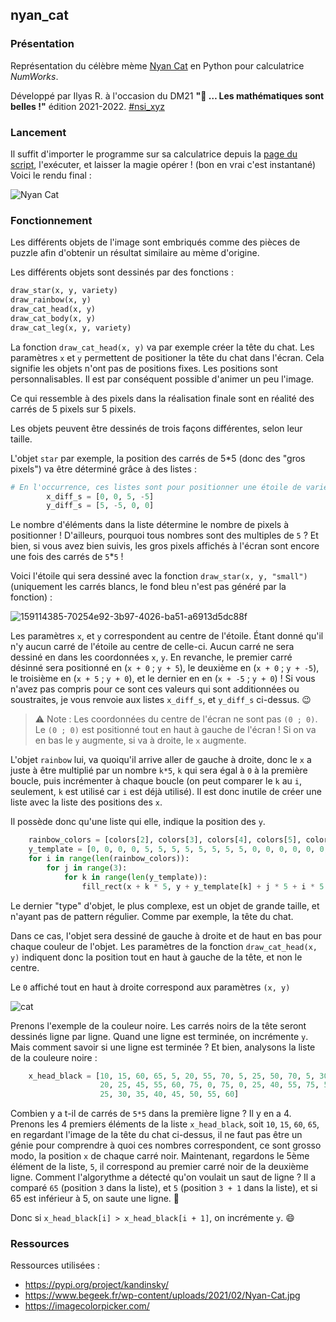 ## nyan_cat

### Présentation

Représentation du célèbre mème [Nyan Cat](https://fr.wikipedia.org/wiki/Nyan_Cat) en Python pour calculatrice *NumWorks*.

Développé par Ilyas R. à l'occasion du DM21 **"💖 … Les mathématiques sont belles !"** édition 2021-2022. [#nsi_xyz](https://twitter.com/nsi_xyz)

### Lancement

Il suffit d'importer le programme sur sa calculatrice depuis la [page du script](https://my.numworks.com/python/ikario198/dm21), l'exécuter, et laisser la magie opérer ! (bon en vrai c'est instantané)
Voici le rendu final :

![Nyan Cat](https://user-images.githubusercontent.com/58112248/159076183-714c2f6c-8875-4953-8897-c13195255c60.png)


### Fonctionnement

Les différents objets de l'image sont embriqués comme des pièces de puzzle afin d'obtenir un résultat similaire au mème d'origine.

Les différents objets sont dessinés par des fonctions :
```py
draw_star(x, y, variety)
draw_rainbow(x, y)
draw_cat_head(x, y)
draw_cat_body(x, y)
draw_cat_leg(x, y, variety)
```
La fonction `draw_cat_head(x, y)` va par exemple créer la tête du chat. Les paramètres `x` et `y` permettent de positioner la tête du chat dans l'écran. Cela signifie les objets n'ont pas de positions fixes. Les positions sont personnalisables. Il est par conséquent possible d'animer un peu l'image.

Ce qui ressemble à des pixels dans la réalisation finale sont en réalité des carrés de 5 pixels sur 5 pixels.

Les objets peuvent être dessinés de trois façons différentes, selon leur taille.

L'objet `star` par exemple, la position des carrés de 5\*5 (donc des "gros pixels") va être déterminé grâce à des listes :
```py
# En l'occurrence, ces listes sont pour positionner une étoile de variety "small"
        x_diff_s = [0, 0, 5, -5]
        y_diff_s = [5, -5, 0, 0]
```
Le nombre d'éléments dans la liste détermine le nombre de pixels à positionner ! D'ailleurs, pourquoi tous nombres sont des multiples de `5` ? Et bien, si vous avez bien suivis, les gros pixels affichés à l'écran sont encore une fois des carrés de `5`\*`5` !

Voici l'étoile qui sera dessiné avec la fonction `draw_star(x, y, "small")` (uniquement les carrés blancs, le fond bleu n'est pas généré par la fonction) :

![159114385-70254e92-3b97-4026-ba51-a6913d5dc88f](https://user-images.githubusercontent.com/58112248/159115090-296bcc16-79ed-4ce4-8fbb-0895d5059c64.png)

Les paramètres `x`, et `y` correspondent au centre de l'étoile. Étant donné qu'il n'y aucun carré de l'étoile au centre de celle-ci. Aucun carré ne sera dessiné en dans les coordonnées `x`, `y`. En revanche, le premier carré désinné sera positionné en (`x + 0` ; `y + 5`), le deuxième en (`x + 0` ; `y + -5`), le troisième en (`x + 5` ; `y + 0`), et le dernier en en (`x + -5` ; `y + 0`) ! Si vous n'avez pas compris pour ce sont ces valeurs qui sont additionnées ou soustraites, je vous renvoie aux listes `x_diff_s`, et `y_diff_s` ci-dessus. 😉

> ⚠️ Note : Les coordonnées du centre de l'écran ne sont pas `(0 ; 0)`. Le `(0 ; 0)` est positionné tout en haut à gauche de l'écran ! Si on va en bas le `y` augmente, si va à droite, le `x` augmente.


L'objet `rainbow` lui, va quoiqu'il arrive aller de gauche à droite, donc le `x` a juste à être multiplié par un nombre `k*5`, `k` qui sera égal à `0` à la première boucle, puis incrémenter à chaque boucle (on peut comparer le `k` au `i`, seulement, `k` est utilisé car `i` est déjà utilisé). Il est donc inutile de créer une liste avec la liste des positions des `x`.

Il possède donc qu'une liste qui elle, indique la position des `y`.

```py
    rainbow_colors = [colors[2], colors[3], colors[4], colors[5], colors[6], colors[7]]
    y_template = [0, 0, 0, 0, 5, 5, 5, 5, 5, 5, 5, 5, 0, 0, 0, 0, 0, 0, 0, 0, 5, 5, 5, 5]
    for i in range(len(rainbow_colors)):
        for j in range(3):
            for k in range(len(y_template)):
                fill_rect(x + k * 5, y + y_template[k] + j * 5 + i * 5 * 3, 5, 5, rainbow_colors[i])
```

Le dernier "type" d'objet, le plus complexe, est un objet de grande taille, et n'ayant pas de pattern régulier. Comme par exemple, la tête du chat.

Dans ce cas, l'objet sera dessiné de gauche à droite et de haut en bas pour chaque couleur de l'objet. Les paramètres de la fonction `draw_cat_head(x, y)` indiquent donc la position tout en haut à gauche de la tête, et non le centre.

Le `0` affiché tout en haut à droite correspond aux paramètres `(x, y)`

![cat](https://user-images.githubusercontent.com/58112248/159115878-935775e0-da47-494e-b685-6f302362a066.png)


Prenons l'exemple de la couleur noire. Les carrés noirs de la tête seront dessinés ligne par ligne. Quand une ligne est terminée, on incrémente `y`. Mais comment savoir si une ligne est terminée ? Et bien, analysons la liste de la couleure noire :

```py
    x_head_black = [10, 15, 60, 65, 5, 20, 55, 70, 5, 25, 50, 70, 5, 30, 35, 40, 45, 70, 5, 70, 0, 75, 0, 25, 60, 75, 0,
                    20, 25, 45, 55, 60, 75, 0, 75, 0, 25, 40, 55, 75, 5, 25, 30, 35, 40, 45, 50, 55, 70, 10, 65, 15, 20,
                    25, 30, 35, 40, 45, 50, 55, 60]
```

Combien y a t-il de carrés de `5*5` dans la première ligne ? Il y en a 4. Prenons les 4 premiers éléments de la liste `x_head_black`, soit `10`, `15`, `60`, `65`, en regardant l'image de la tête du chat ci-dessus, il ne faut pas être un génie pour comprendre à quoi ces nombres correspondent, ce sont grosso modo, la position `x` de chaque carré noir. Maintenant, regardons le 5ème élément de la liste, `5`, il correspond au premier carré noir de la deuxième ligne. Comment l'algorythme a détecté qu'on voulait un saut de ligne ? Il a comparé `65` (position `3` dans la liste), et `5` (position `3 + 1` dans la liste), et si 65 est inférieur à 5, on saute une ligne. 🙂

Donc si `x_head_black[i] > x_head_black[i + 1]`, on incrémente `y`. 😄


### Ressources

Ressources utilisées :
- https://pypi.org/project/kandinsky/
- https://www.begeek.fr/wp-content/uploads/2021/02/Nyan-Cat.jpg
- https://imagecolorpicker.com/
